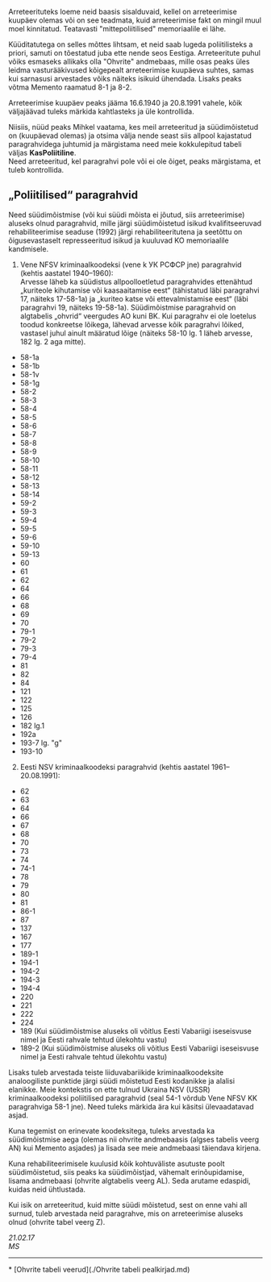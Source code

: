 Arreteerituteks loeme neid baasis sisalduvaid, kellel on arreteerimise kuupäev olemas või on see teadmata, kuid arreteerimise fakt on mingil muul moel kinnitatud. Teatavasti "mittepoliitilised" memoriaalile ei lähe.

Küüditatutega on selles mõttes lihtsam, et neid saab lugeda poliitilisteks a priori, samuti on tõestatud juba ette nende seos Eestiga. Arreteeritute puhul võiks esmaseks allikaks olla "Ohvrite" andmebaas, mille osas peaks üles leidma vasturääkivused kõigepealt arreteerimise kuupäeva suhtes, samas kui sarnasusi arvestades võiks näiteks isikuid ühendada. Lisaks peaks võtma Memento raamatud 8-1 ja 8-2.

Arreteerimise kuupäev peaks jääma 16.6.1940 ja 20.8.1991 vahele, kõik väljajäävad tuleks märkida kahtlasteks ja üle kontrollida.

Niisiis, nüüd peaks Mihkel vaatama, kes meil arreteeritud ja süüdimõistetud on (kuupäevad olemas) ja otsima välja nende seast siis allpool kajastatud paragrahvidega juhtumid ja märgistama need meie kokkulepitud tabeli väljas **KasPoliitiline**.  
Need arreteeritud, kel paragrahvi pole või ei ole õiget, peaks märgistama, et tuleb kontrollida.


## „Poliitilised“ paragrahvid
Need süüdimõistmise (või kui süüdi mõista ei jõutud, siis arreteerimise) aluseks olnud paragrahvid, mille järgi süüdimõistetud isikud kvalifitseeruvad rehabiliteerimise seaduse (1992) järgi rehabiliteeritutena ja seetõttu on õigusevastaselt represseeritud isikud ja kuuluvad KO memoriaalile kandmisele.

1. Vene NFSV kriminaalkoodeksi (vene k УК РСФСР jne) paragrahvid (kehtis aastatel 1940–1960):  
Arvesse läheb ka süüdistus allpoolloetletud paragrahvides ettenähtud „kuriteole kihutamise või kaasaaitamise eest“ (tähistatud läbi paragrahvi 17, näiteks 17-58-1a) ja „kuriteo katse või ettevalmistamise eest“ (läbi paragrahvi 19, näiteks 19-58-1a). Süüdimõistmise paragrahvid on algtabelis „ohvrid“ veergudes AO kuni BK.
Kui paragrahv ei ole loetelus toodud konkreetse lõikega, lähevad arvesse kõik paragrahvi lõiked, vastasel juhul ainult määratud lõige (näiteks 58-10 lg. 1 läheb arvesse, 182 lg. 2 aga mitte).
  - 58-1a
  - 58-1b
  - 58-1v
  - 58-1g
  - 58-2
  - 58-3
  - 58-4
  - 58-5
  - 58-6
  - 58-7
  - 58-8
  - 58-9
  - 58-10
  - 58-11
  - 58-12
  - 58-13
  - 58-14
  - 59-2
  - 59-3
  - 59-4
  - 59-5
  - 59-6
  - 59-10
  - 59-13
  - 60
  - 61
  - 62
  - 64
  - 66
  - 68
  - 69
  - 70
  - 79-1
  - 79-2
  - 79-3
  - 79-4
  - 81
  - 82
  - 84
  - 121
  - 122
  - 125
  - 126
  - 182 lg.1
  - 192a
  - 193-7 lg. "g"
  - 193-10


2. Eesti NSV kriminaalkoodeksi paragrahvid (kehtis aastatel 1961–20.08.1991):
  - 62
  - 63
  - 64
  - 66
  - 67
  - 68
  - 70
  - 73
  - 74
  - 74-1
  - 78
  - 79
  - 80
  - 81
  - 86-1
  - 87
  - 137
  - 167
  - 177
  - 189-1
  - 194-1
  - 194-2
  - 194-3
  - 194-4
  - 220
  - 221
  - 222
  - 224
  - 189 (Kui süüdimõistmise aluseks oli võitlus Eesti Vabariigi iseseisvuse nimel ja Eesti rahvale tehtud ülekohtu vastu)
  - 189-2 (Kui süüdimõistmise aluseks oli võitlus Eesti Vabariigi iseseisvuse nimel ja Eesti rahvale tehtud ülekohtu vastu)

Lisaks tuleb arvestada teiste liiduvabariikide kriminaalkoodeksite analoogiliste punktide järgi süüdi mõistetud Eesti kodanikke ja alalisi elanikke. Meie kontekstis on ette tulnud Ukraina NSV (USSR) kriminaalkoodeksi poliitilised paragrahvid (seal 54-1 võrdub Vene NFSV KK paragrahviga 58-1 jne). Need tuleks märkida ära kui käsitsi ülevaadatavad asjad.  

Kuna tegemist on erinevate koodeksitega, tuleks arvestada ka süüdimõistmise aega (olemas nii ohvrite andmebaasis (algses tabelis veerg AN) kui Memento asjades) ja lisada see meie andmebaasi täiendava kirjena.  

Kuna rehabiliteerimisele kuulusid kõik kohtuväliste asutuste poolt süüdimõistetud, siis peaks ka süüdimõistjad, vähemalt erinõupidamise, lisama andmebaasi (ohvrite algtabelis veerg AL). Seda arutame edaspidi, kuidas neid ühtlustada.

Kui isik on arreteeritud, kuid mitte süüdi mõistetud, sest on enne vahi all surnud, tuleb arvestada neid paragrahve, mis on arreteerimise aluseks olnud (ohvrite tabel veerg Z).

*21.02.17  
MS*

---

\* [Ohvrite tabeli veerud](./Ohvrite tabeli pealkirjad.md)
